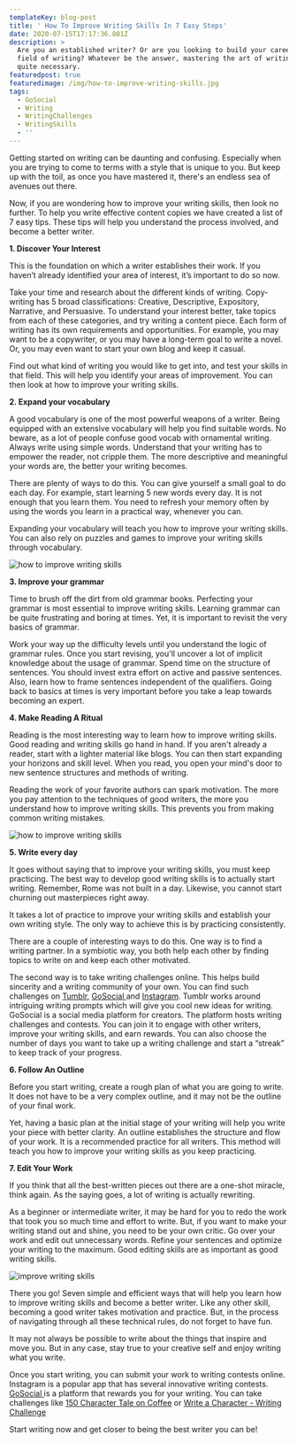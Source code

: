 ```yaml
---
templateKey: blog-post
title: ' How To Improve Writing Skills In 7 Easy Steps'
date: 2020-07-15T17:17:36.801Z
description: >
  Are you an established writer? Or are you looking to build your career in the
  field of writing? Whatever be the answer, mastering the art of writing is
  quite necessary.
featuredpost: true
featuredimage: /img/how-to-improve-writing-skills.jpg
tags:
  - GoSocial
  - Writing
  - WritingChallenges
  - WritingSkills
  - ''
---
```



Getting started on writing can be daunting and confusing. Especially when you are trying to come to terms with a style that is unique to you. But keep up with the toil, as once you have mastered it, there's an endless sea of avenues out there.

Now, if you are wondering how to improve your writing skills, then look no further. To help you write effective content copies we have created a list of 7 easy tips. These tips will help you understand the process involved, and become a better writer.

**1.  Discover Your Interest**

This is the foundation on which a writer establishes their work. If you haven’t already identified your area of interest, it’s important to do so now.

Take your time and research about the different kinds of writing. Copy-writing has 5 broad classifications: Creative, Descriptive, Expository, Narrative, and Persuasive. To understand your interest better, take topics from each of these categories, and try writing a content piece. Each form of writing has its own requirements and opportunities. For example, you may want to be a copywriter, or you may have a long-term goal to write a novel. Or, you may even want to start your own blog and keep it casual.

Find out what kind of writing you would like to get into, and test your skills in that field. This will help you identify your areas of improvement. You can then look at how to improve your writing skills.

**2.  Expand your vocabulary**

A good vocabulary is one of the most powerful weapons of a writer. Being equipped with an extensive vocabulary will help you find suitable words. No beware, as a lot of people confuse good vocab with ornamental writing. Always write using simple words. Understand that your writing has to empower the reader, not cripple them. The more descriptive and meaningful your words are, the better your writing becomes.

There are plenty of ways to do this. You can give yourself a small goal to do each day. For example, start learning 5 new words every day. It is not enough that you learn them. You need to refresh your memory often by using the words you learn in a practical way, whenever you can.

Expanding your vocabulary will teach you how to improve your writing skills. You can also rely on puzzles and games to improve your writing skills through vocabulary.

![how to improve writing skills](/img/black-and-white-book-business-close-up-267669.jpg "how to improve writing skills")

**3.  Improve your grammar**

Time to brush off the dirt from old grammar books. Perfecting your grammar is most essential to improve writing skills. Learning grammar can be quite frustrating and boring at times. Yet, it is important to revisit the very basics of grammar.

Work your way up the difficulty levels until you understand the logic of grammar rules. Once you start revising, you'll uncover a lot of implicit knowledge about the usage of grammar.  Spend time on the structure of sentences. You should invest extra effort on active and passive sentences. Also, learn how to frame sentences independent of the qualifiers. Going back to basics at times is very important before you take a leap towards becoming an expert.

**4.  Make Reading A Ritual**

Reading is the most interesting way to learn how to improve writing skills. Good reading and writing skills go hand in hand. If you aren't already a reader, start with a lighter material like blogs. You can then start expanding your horizons and skill level. When you read, you open your mind's door to new sentence structures and methods of writing.

Reading the work of your favorite authors can spark motivation. The more you pay attention to the techniques of good writers, the more you understand how to improve writing skills. This prevents you from making common writing mistakes.

![how to improve writing skills](/img/close-up-of-books-on-shelf-1560093.jpg "how to improve writing skills")

**5.  Write every day**

It goes without saying that to improve your writing skills, you must keep practicing. The best way to develop good writing skills is to actually start writing. Remember, Rome was not built in a day. Likewise, you cannot start churning out masterpieces right away.

It takes a lot of practice to improve your writing skills and establish your own writing style. The only way to achieve this is by practicing consistently.

There are a couple of interesting ways to do this. One way is to find a writing partner. In a symbiotic way, you both help each other by finding topics to write on and keep each other motivated.

The second way is to take writing challenges online.  This helps build sincerity and a writing community of your own. You can find such challenges on [Tumblr](https://tumblr.com/), [GoSocial ](https://getgosocial.app/)and [Instagram](https://instagram.com/). Tumblr works around intriguing writing prompts which will give you cool new ideas for writing. GoSocial is a social media platform for creators. The platform hosts writing challenges and contests. You can join it to engage with other writers, improve your writing skills, and earn rewards. You can also choose the number of days you want to take up a writing challenge and start a “streak” to keep track of your progress.

**6. Follow An Outline**

Before you start writing, create a rough plan of what you are going to write. It does not have to be a very complex outline, and it may not be the outline of your final work. 

Yet, having a basic plan at the initial stage of your writing will help you write your piece with better clarity. An outline establishes the structure and flow of your work. It is a recommended practice for all writers. This method will teach you how to improve your writing skills as you keep practicing.

**7.  Edit Your Work**

If you think that all the best-written pieces out there are a one-shot miracle, think again. As the saying goes, a lot of writing is actually rewriting.

As a beginner or intermediate writer, it may be hard for you to redo the work that took you so much time and effort to write. But, if you want to make your writing stand out and shine, you need to be your own critic. Go over your work and edit out unnecessary words. Refine your sentences and optimize your writing to the maximum. Good editing skills are as important as good writing skills.

![improve writing skills](/img/rewrite-edit-text-on-a-typewriter-3631711.jpg "improve writing skills")

There you go! Seven simple and efficient ways that will help you learn how to improve writing skills and become a better writer. Like any other skill, becoming a good writer takes motivation and practice. But, in the process of navigating through all these technical rules, do not forget to have fun.

It may not always be possible to write about the things that inspire and move you. But in any case, stay true to your creative self and enjoy writing what you write.

Once you start writing, you can submit your work to writing contests online. Instagram is a popular app that has several innovative writing contests. [GoSocial ](https://getgosocial.app/)is a platform that rewards you for your writing. You can take challenges like [150 Character Tale on Coffee](https://getgosocial.app/blog/2020-06-14-150-Character-Tale-on-Coffee/) or [Write a Character - Writing Challenge](https://getgosocial.app/blog/2020-05-29-Write-a-Character-Writing-Challenge/)

Start writing now and get closer to being the best writer you can be!
